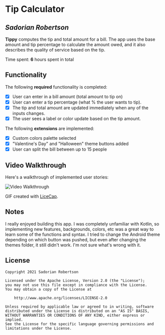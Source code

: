 # Tip Calculator 

## *Sadorian Robertson*

**Tippy** computes the tip and total amount for a bill. The app uses the base amount and tip percentage to calculate the amount owed, and it also describes the quality of service based on the tip.

Time spent: **6** hours spent in total

## Functionality 

The following **required** functionality is completed:

* [x] User can enter in a bill amount (total amount to tip on)
* [x] User can enter a tip percentage (what % the user wants to tip).
* [x] The tip and total amount are updated immediately when any of the inputs changes.
* [x] The user sees a label or color update based on the tip amount. 

The following **extensions** are implemented:

* [x] Custom colors palette selected
* [x] "Valentine's Day" and "Halloween" theme buttons added
* [x] User can split the bill between up to 15 people

## Video Walkthrough

Here's a walkthrough of implemented user stories:

<img src='https://imgur.com/a/FnGytI8' title='Tip Calculator Walkthrough' width='' alt='Video Walkthrough' />

GIF created with [LiceCap](http://www.cockos.com/licecap/).

## Notes

I really enjoyed building this app. I was completely unfamiliar with Kotlin, so implementing 
new features, backgrounds, colors, etc was a great way to learn some of the functions and syntax.
I tried to change the Android theme depending on which button was pushed, but even after changing the
themes folder, it still didn't work. I'm not sure what's wrong with it.

## License

    Copyright 2021 Sadorian Robertson

    Licensed under the Apache License, Version 2.0 (the "License");
    you may not use this file except in compliance with the License.
    You may obtain a copy of the License at

        http://www.apache.org/licenses/LICENSE-2.0

    Unless required by applicable law or agreed to in writing, software
    distributed under the License is distributed on an "AS IS" BASIS,
    WITHOUT WARRANTIES OR CONDITIONS OF ANY KIND, either express or implied.
    See the License for the specific language governing permissions and
    limitations under the License.
